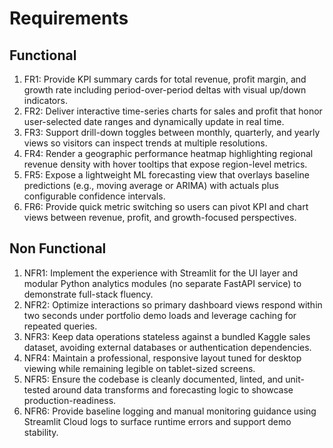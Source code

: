 # Requirements

## Functional
1. FR1: Provide KPI summary cards for total revenue, profit margin, and growth rate including period-over-period deltas with visual up/down indicators.
2. FR2: Deliver interactive time-series charts for sales and profit that honor user-selected date ranges and dynamically update in real time.
3. FR3: Support drill-down toggles between monthly, quarterly, and yearly views so visitors can inspect trends at multiple resolutions.
4. FR4: Render a geographic performance heatmap highlighting regional revenue density with hover tooltips that expose region-level metrics.
5. FR5: Expose a lightweight ML forecasting view that overlays baseline predictions (e.g., moving average or ARIMA) with actuals plus configurable confidence intervals.
6. FR6: Provide quick metric switching so users can pivot KPI and chart views between revenue, profit, and growth-focused perspectives.

## Non Functional
1. NFR1: Implement the experience with Streamlit for the UI layer and modular Python analytics modules (no separate FastAPI service) to demonstrate full-stack fluency.
2. NFR2: Optimize interactions so primary dashboard views respond within two seconds under portfolio demo loads and leverage caching for repeated queries.
3. NFR3: Keep data operations stateless against a bundled Kaggle sales dataset, avoiding external databases or authentication dependencies.
4. NFR4: Maintain a professional, responsive layout tuned for desktop viewing while remaining legible on tablet-sized screens.
5. NFR5: Ensure the codebase is cleanly documented, linted, and unit-tested around data transforms and forecasting logic to showcase production-readiness.
6. NFR6: Provide baseline logging and manual monitoring guidance using Streamlit Cloud logs to surface runtime errors and support demo stability.
